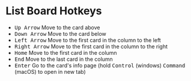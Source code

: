 # List Board Hotkeys
- <kbd>Up Arrow</kbd> Move to the card above
- <kbd>Down Arrow</kbd> Move to the card below
- <kbd>Left Arrow</kbd> Move to the first card in the column to the left
- <kbd>Right Arrow</kbd> Move to the first card in the column to the right
- <kbd>Home</kbd> Move to the first card in the column
- <kbd>End</kbd> Move to the last card in the column
- <kbd>Enter</kbd> Go to the card's info page (hold <kbd>Control</kbd> (windows) <kbd>Command</kbd> (macOS) to open in new tab)
